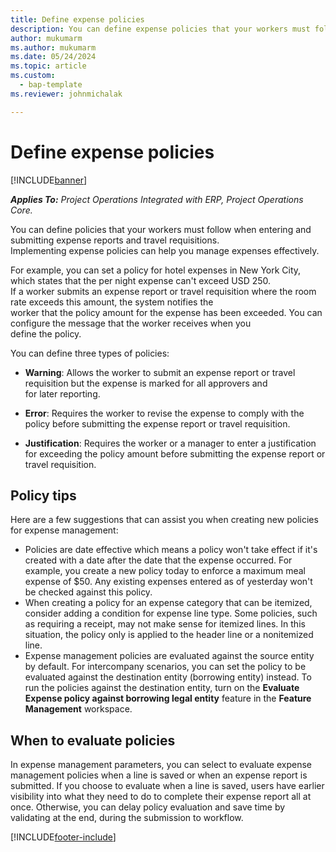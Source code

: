 ```yaml
---
title: Define expense policies
description: You can define expense policies that your workers must follow when entering and submitting expense reports and travel requisitions. 
author: mukumarm
ms.author: mukumarm
ms.date: 05/24/2024
ms.topic: article
ms.custom: 
  - bap-template
ms.reviewer: johnmichalak

---
```


# Define expense policies

[!INCLUDE[banner](../includes/banner.md)]

_**Applies To:** Project Operations Integrated with ERP, Project Operations Core._

You can define policies that your workers must follow when entering and submitting expense reports and travel requisitions. 		
Implementing expense policies can help you manage expenses effectively. 		

For example, you can set a policy for hotel expenses in New York City, which states that the per night expense can't exceed USD 250. 		
If a worker submits an expense report or travel requisition where the room rate exceeds this amount, the system notifies the 		
worker that the policy amount for the expense has been exceeded. You can configure the message that the worker receives when you 		
define the policy. 		
		
You can define three types of policies: 		
		
- **Warning**: Allows the worker to submit an expense report or travel requisition but the expense is marked for all approvers and 		
  for later reporting.        

- **Error**: Requires the worker to revise the expense to comply with the policy before submitting the expense report or travel requisition. 		
 
 - **Justification**: Requires the worker or a manager to enter a justification for exceeding the policy amount before submitting the expense report or travel requisition.        

## Policy tips
Here are a few suggestions that can assist you when creating new policies for expense management: 

- Policies are date effective which means a policy won't take effect if it's created with a date after the date that the expense occurred. For example, you create a new policy today to enforce a maximum meal expense of $50. Any existing expenses entered as of yesterday won't be checked against this policy.
- When creating a policy for an expense category that can be itemized, consider adding a condition for expense line type. Some policies, such as requiring a receipt, may not make sense for itemized lines. In this situation, the policy only is applied to the header line or a nonitemized line. 
- Expense management policies are evaluated against the source entity by default. For intercompany scenarios, you can set the policy to be evaluated against the destination entity (borrowing entity) instead. To run the policies against the destination entity, turn on the **Evaluate Expense policy against borrowing legal entity** feature in the **Feature Management** workspace.

## When to evaluate policies

In expense management parameters, you can select to evaluate expense management policies when a line is saved or when an expense report is submitted. If you choose to evaluate when a line is saved, users have earlier visibility into what they need to do to complete their expense report all at once. Otherwise, you can delay policy evaluation and save time by validating at the end, during the submission to workflow.


[!INCLUDE[footer-include](../includes/footer-banner.md)]
